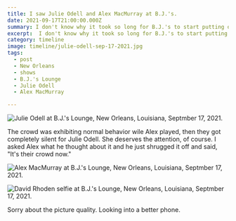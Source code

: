 ```yaml
---
title: I saw Julie Odell and Alex MacMurray at B.J.'s.
date: 2021-09-17T21:00:00.000Z
summary: I don't know why it took so long for B.J.'s to start putting on shows in the yard.
excerpt:  I don't know why it took so long for B.J.'s to start putting on shows in the yard.
category: timeline
image: timeline/julie-odell-sep-17-2021.jpg
tags:
  - post
  - New Orleans
  - shows
  - B.J.'s Lounge
  - Julie Odell
  - Alex MacMurray

---
```


![Julie Odell at B.J.'s Lounge, New Orleans, Louisiana, Septmber 17, 2021.](/static/img/timeline/julie-odell-sep-17-2021.jpg "Julie Odell at B.J.'s Lounge, New Orleans, Louisiana, Septmber 17, 2021.")

The crowd was exhibiting normal behavior wile Alex played, then they got completely silent for Julie Odell. She deserves the attention, of course. I asked Alex what he thought about it and he just shrugged it off and said, "It's their crowd now." 

![Alex MacMurray at B.J.'s Lounge, New Orleans, Louisiana, Septmber 17, 2021.](/static/img/timeline/alex-macmurray-sep-17-2021.jpg "Julie Alex MacMurray at B.J.'s Lounge, New Orleans, Louisiana, Septmber 17, 2021.")

![David Rhoden selfie at B.J.'s Lounge, New Orleans, Louisiana, Septmber 17, 2021.](/static/img/timeline/alex-macmurray-sep-17-2021.jpg "David Rhoden selfie at B.J.'s Lounge, New Orleans, Louisiana, Septmber 17, 2021.")

Sorry about the picture quality. Looking into a better phone.